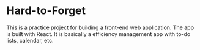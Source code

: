 # Hard-to-Forget
This is a practice project for building a front-end web application. The app is built with React. It is basically a efficiency management app with to-do lists, calendar, etc.
